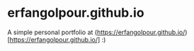 # erfangolpour.github.io
A simple personal portfolio at (https://erfangolpour.github.io/)[https://erfangolpour.github.io/] :)
